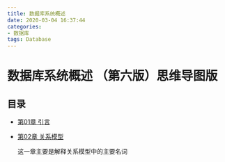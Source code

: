 ```yaml
---
title: 数据库系统概述
date: 2020-03-04 16:37:44
categories:
- 数据库
tags: Database
---
```

# 数据库系统概述 （第六版）思维导图版

## 目录
* [第01章 引言](../mindmap/1.html)
* [第02章 关系模型](../mindmap/2.html)

    这一章主要是解释关系模型中的主要名词